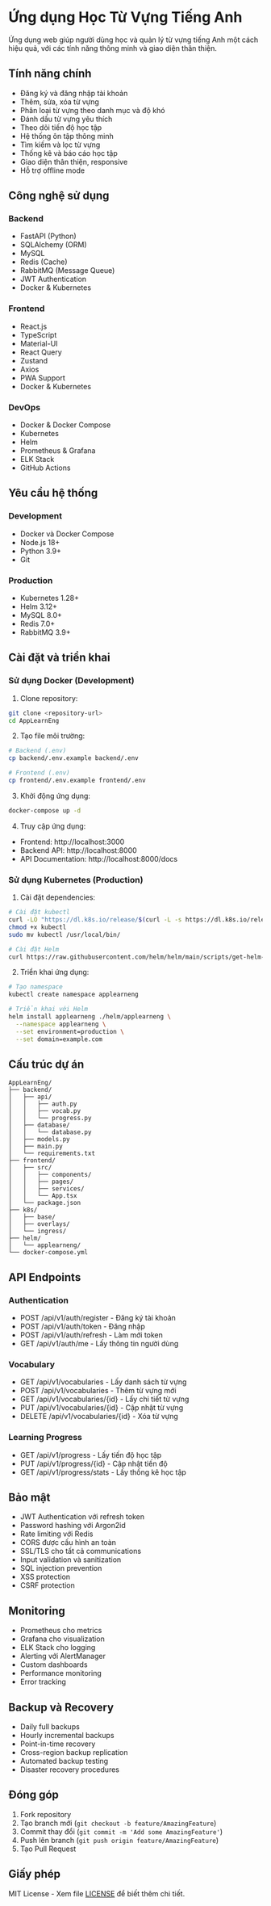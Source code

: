 # Ứng dụng Học Từ Vựng Tiếng Anh

Ứng dụng web giúp người dùng học và quản lý từ vựng tiếng Anh một cách hiệu quả, với các tính năng thông minh và giao diện thân thiện.

## Tính năng chính

- Đăng ký và đăng nhập tài khoản
- Thêm, sửa, xóa từ vựng
- Phân loại từ vựng theo danh mục và độ khó
- Đánh dấu từ vựng yêu thích
- Theo dõi tiến độ học tập
- Hệ thống ôn tập thông minh
- Tìm kiếm và lọc từ vựng
- Thống kê và báo cáo học tập
- Giao diện thân thiện, responsive
- Hỗ trợ offline mode

## Công nghệ sử dụng

### Backend
- FastAPI (Python)
- SQLAlchemy (ORM)
- MySQL
- Redis (Cache)
- RabbitMQ (Message Queue)
- JWT Authentication
- Docker & Kubernetes

### Frontend
- React.js
- TypeScript
- Material-UI
- React Query
- Zustand
- Axios
- PWA Support
- Docker & Kubernetes

### DevOps
- Docker & Docker Compose
- Kubernetes
- Helm
- Prometheus & Grafana
- ELK Stack
- GitHub Actions

## Yêu cầu hệ thống

### Development
- Docker và Docker Compose
- Node.js 18+
- Python 3.9+
- Git

### Production
- Kubernetes 1.28+
- Helm 3.12+
- MySQL 8.0+
- Redis 7.0+
- RabbitMQ 3.9+

## Cài đặt và triển khai

### Sử dụng Docker (Development)

1. Clone repository:
```bash
git clone <repository-url>
cd AppLearnEng
```

2. Tạo file môi trường:
```bash
# Backend (.env)
cp backend/.env.example backend/.env

# Frontend (.env)
cp frontend/.env.example frontend/.env
```

3. Khởi động ứng dụng:
```bash
docker-compose up -d
```

4. Truy cập ứng dụng:
- Frontend: http://localhost:3000
- Backend API: http://localhost:8000
- API Documentation: http://localhost:8000/docs

### Sử dụng Kubernetes (Production)

1. Cài đặt dependencies:
```bash
# Cài đặt kubectl
curl -LO "https://dl.k8s.io/release/$(curl -L -s https://dl.k8s.io/release/stable.txt)/bin/linux/amd64/kubectl"
chmod +x kubectl
sudo mv kubectl /usr/local/bin/

# Cài đặt Helm
curl https://raw.githubusercontent.com/helm/helm/main/scripts/get-helm-3 | bash
```

2. Triển khai ứng dụng:
```bash
# Tạo namespace
kubectl create namespace applearneng

# Triển khai với Helm
helm install applearneng ./helm/applearneng \
  --namespace applearneng \
  --set environment=production \
  --set domain=example.com
```

## Cấu trúc dự án

```
AppLearnEng/
├── backend/
│   ├── api/
│   │   ├── auth.py
│   │   ├── vocab.py
│   │   └── progress.py
│   ├── database/
│   │   └── database.py
│   ├── models.py
│   ├── main.py
│   └── requirements.txt
├── frontend/
│   ├── src/
│   │   ├── components/
│   │   ├── pages/
│   │   ├── services/
│   │   └── App.tsx
│   └── package.json
├── k8s/
│   ├── base/
│   ├── overlays/
│   └── ingress/
├── helm/
│   └── applearneng/
└── docker-compose.yml
```

## API Endpoints

### Authentication
- POST /api/v1/auth/register - Đăng ký tài khoản
- POST /api/v1/auth/token - Đăng nhập
- POST /api/v1/auth/refresh - Làm mới token
- GET /api/v1/auth/me - Lấy thông tin người dùng

### Vocabulary
- GET /api/v1/vocabularies - Lấy danh sách từ vựng
- POST /api/v1/vocabularies - Thêm từ vựng mới
- GET /api/v1/vocabularies/{id} - Lấy chi tiết từ vựng
- PUT /api/v1/vocabularies/{id} - Cập nhật từ vựng
- DELETE /api/v1/vocabularies/{id} - Xóa từ vựng

### Learning Progress
- GET /api/v1/progress - Lấy tiến độ học tập
- PUT /api/v1/progress/{id} - Cập nhật tiến độ
- GET /api/v1/progress/stats - Lấy thống kê học tập

## Bảo mật

- JWT Authentication với refresh token
- Password hashing với Argon2id
- Rate limiting với Redis
- CORS được cấu hình an toàn
- SSL/TLS cho tất cả communications
- Input validation và sanitization
- SQL injection prevention
- XSS protection
- CSRF protection

## Monitoring

- Prometheus cho metrics
- Grafana cho visualization
- ELK Stack cho logging
- Alerting với AlertManager
- Custom dashboards
- Performance monitoring
- Error tracking

## Backup và Recovery

- Daily full backups
- Hourly incremental backups
- Point-in-time recovery
- Cross-region backup replication
- Automated backup testing
- Disaster recovery procedures

## Đóng góp

1. Fork repository
2. Tạo branch mới (`git checkout -b feature/AmazingFeature`)
3. Commit thay đổi (`git commit -m 'Add some AmazingFeature'`)
4. Push lên branch (`git push origin feature/AmazingFeature`)
5. Tạo Pull Request

## Giấy phép

MIT License - Xem file [LICENSE](LICENSE) để biết thêm chi tiết. 